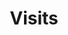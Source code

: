---
layout: page
permalink: /visits/
title: Visits
description:
years: [1956, 1950, 1935, 1905]
nav: true
---